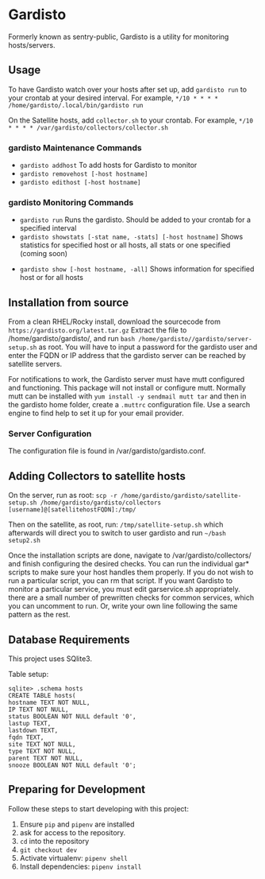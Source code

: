 Gardisto
======
Formerly known as sentry-public, Gardisto is a utility for monitoring hosts/servers.

## Usage

To have Gardisto watch over your hosts after set up, add `gardisto run` to your crontab at your desired interval.
    For example, `*/10 * * * * /home/gardisto/.local/bin/gardisto run`

On the Satellite hosts, add `collector.sh` to your crontab.
    For example, `*/10 * * * * /var/gardisto/collectors/collector.sh`

### gardisto Maintenance Commands
 - `gardisto addhost` To add hosts for Gardisto to monitor
 - `gardisto removehost [-host hostname]`
 - `gardisto edithost [-host hostname]`

### gardisto Monitoring Commands
 - `gardisto run` Runs the gardisto. Should be added to your crontab for a specified interval
 - `gardisto showstats [-stat name, -stats] [-host hostname]` Shows statistics for specified host or all hosts, all stats or one specified (coming soon)
 <!--- fix this ^ --->
 - `gardisto show [-host hostname, -all]` Shows information for specified host or for all hosts

## Installation from source
<!---
From a clean RHEL/Rocky install, download the sourcecode from https://gardisto.org/latest.tar.gz. You must create a user `gardisto` that does NOT have sudo access. As user `gardisto`, extract sourcecode to `/home/gardisto/gardisto/`, cd to that directory, and run `pip3 install --user -e /usr/src/gardisto/`.

Create the directory `/var/gardisto` and copy the gardisto.conf and the whole `collectors` file into it.
--->
From a clean RHEL/Rocky install, download the sourcecode from `https://gardisto.org/latest.tar.gz` Extract the file to /home/gardisto/gardisto/, and run `bash /home/gardisto//gardisto/server-setup.sh` as root. You will have to input a password for the gardisto user and enter the FQDN or IP address that the gardisto server can be reached by satellite servers.

For notifications to work, the Gardisto server must have mutt configured and functioning. This package will not install or configure mutt. Normally mutt can be installed with `yum install -y sendmail mutt tar` and then in the gardisto home folder, create a `.muttrc` configuration file. Use a search engine to find help to set it up for your email provider.  

### Server Configuration

The configuration file is found in /var/gardisto/gardisto.conf.

## Adding Collectors to satellite hosts

On the server, run as root:
`scp -r /home/gardisto/gardisto/satellite-setup.sh /home/gardisto/gardisto/collectors [username]@[satellitehostFQDN]:/tmp/`

Then on the satellite, as root, run:
`/tmp/satellite-setup.sh`
which afterwards will direct you to switch to user gardisto and run
`~/bash setup2.sh`

Once the installation scripts are done, navigate to /var/gardisto/collectors/ and finish configuring the desired checks. You can run the individual gar* scripts to make sure your host handles them properly. If you do not wish to run a particular script, you can rm that script. If you want Gardisto to monitor a particular service, you must edit garservice.sh appropriately. there are a small number of prewritten checks for common services, which you can uncomment to run. Or, write your own line following the same pattern as the rest.

## Database Requirements

This project uses SQlite3.

Table setup:

```
sqlite> .schema hosts
CREATE TABLE hosts(
hostname TEXT NOT NULL,
IP TEXT NOT NULL,
status BOOLEAN NOT NULL default '0',
lastup TEXT,
lastdown TEXT,
fqdn TEXT,
site TEXT NOT NULL,
type TEXT NOT NULL,
parent TEXT NOT NULL,
snooze BOOLEAN NOT NULL default '0';
```

## Preparing for Development

Follow these steps to start developing with this project:

1. Ensure `pip` and `pipenv` are installed
2. ask for access to the repository.
3. `cd` into the repository
4. `git checkout dev` 
5. Activate virtualenv: `pipenv shell`
6. Install dependencies: `pipenv install`
